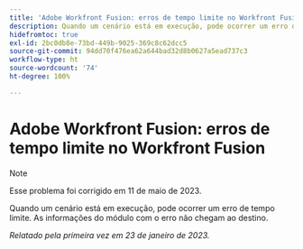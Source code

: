 ```yaml
---
title: 'Adobe Workfront Fusion: erros de tempo limite no Workfront Fusion'
description: Quando um cenário está em execução, pode ocorrer um erro de tempo limite. As informações do módulo com o erro não chegam ao destino.
hidefromtoc: true
exl-id: 2bc0db8e-73bd-449b-9025-369c8c62dcc5
source-git-commit: 94dd70f476ea62a644bad32d8b0627a5ead737c3
workflow-type: ht
source-wordcount: '74'
ht-degree: 100%

---
```


# Adobe Workfront Fusion: erros de tempo limite no Workfront Fusion

>[!NOTE]
>
>Esse problema foi corrigido em 11 de maio de 2023.

Quando um cenário está em execução, pode ocorrer um erro de tempo limite. As informações do módulo com o erro não chegam ao destino.

_Relatado pela primeira vez em 23 de janeiro de 2023._
